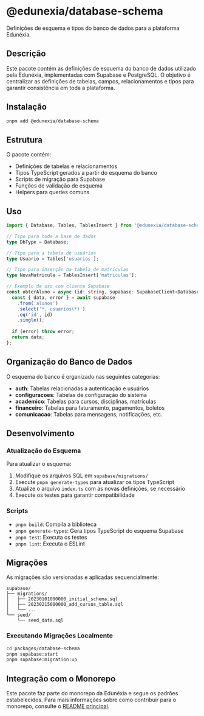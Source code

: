 # @edunexia/database-schema

Definições de esquema e tipos do banco de dados para a plataforma Edunéxia.

## Descrição

Este pacote contém as definições de esquema do banco de dados utilizado pela Edunéxia, implementadas com Supabase e PostgreSQL. O objetivo é centralizar as definições de tabelas, campos, relacionamentos e tipos para garantir consistência em toda a plataforma.

## Instalação

```bash
pnpm add @edunexia/database-schema
```

## Estrutura

O pacote contém:

- Definições de tabelas e relacionamentos
- Tipos TypeScript gerados a partir do esquema do banco
- Scripts de migração para Supabase
- Funções de validação de esquema
- Helpers para queries comuns

## Uso

```typescript
import { Database, Tables, TablesInsert } from '@edunexia/database-schema';

// Tipo para toda a base de dados
type DbType = Database;

// Tipo para a tabela de usuários
type Usuario = Tables['usuarios'];

// Tipo para inserção na tabela de matrículas
type NovaMatricula = TablesInsert['matriculas'];

// Exemplo de uso com cliente Supabase
const obterAluno = async (id: string, supabase: SupabaseClient<Database>) => {
  const { data, error } = await supabase
    .from('alunos')
    .select('*, usuarios(*)')
    .eq('id', id)
    .single();
    
  if (error) throw error;
  return data;
};
```

## Organização do Banco de Dados

O esquema do banco é organizado nas seguintes categorias:

- **auth**: Tabelas relacionadas a autenticação e usuários
- **configuracoes**: Tabelas de configuração do sistema
- **academico**: Tabelas para cursos, disciplinas, matrículas
- **financeiro**: Tabelas para faturamento, pagamentos, boletos
- **comunicacao**: Tabelas para mensagens, notificações, etc.

## Desenvolvimento

### Atualização do Esquema

Para atualizar o esquema:

1. Modifique os arquivos SQL em `supabase/migrations/`
2. Execute `pnpm generate-types` para atualizar os tipos TypeScript
3. Atualize o arquivo `index.ts` com as novas definições, se necessário
4. Execute os testes para garantir compatibilidade

### Scripts

- `pnpm build`: Compila a biblioteca
- `pnpm generate-types`: Gera tipos TypeScript do esquema Supabase
- `pnpm test`: Executa os testes
- `pnpm lint`: Executa o ESLint

## Migrações

As migrações são versionadas e aplicadas sequencialmente:

```
supabase/
├── migrations/
│   ├── 20230101000000_initial_schema.sql
│   ├── 20230215000000_add_cursos_table.sql
│   └── ...
└── seed/
    └── seed_data.sql
```

### Executando Migrações Localmente

```bash
cd packages/database-schema
pnpm supabase:start
pnpm supabase:migration:up
```

## Integração com o Monorepo

Este pacote faz parte do monorepo da Edunéxia e segue os padrões estabelecidos. Para mais informações sobre como contribuir para o monorepo, consulte o [README principal](../../README.md). 